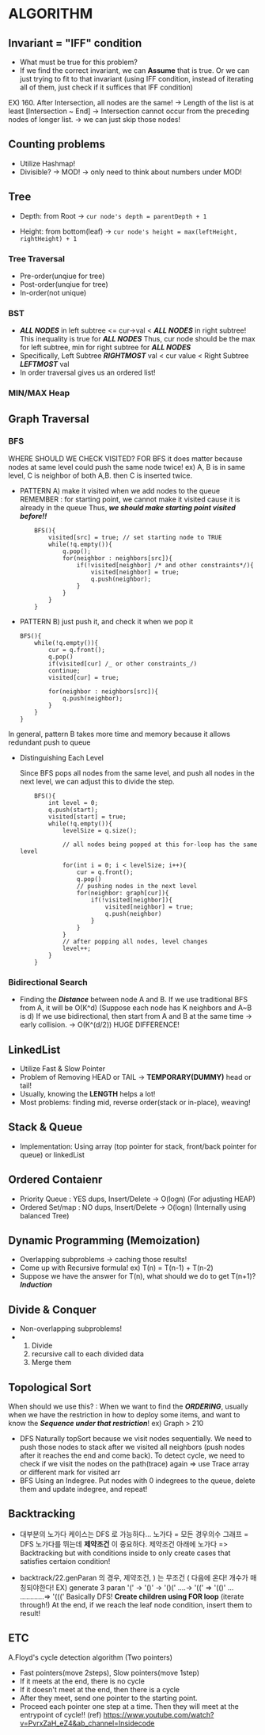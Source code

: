 # ALGORITHM

## Invariant = "IFF" condition

-   What must be true for this problem?
-   If we find the correct invariant, we can **Assume** that is true.
    Or we can just trying to fit to that invariant (using IFF condition, instead of iterating all of them, just check if it suffices that IFF condition)

EX) 160.
After Intersection, all nodes are the same! -> Length of the list is at least [Intersection ~ End] -> Intersection cannot occur from the preceding nodes of longer list.
-> we can just skip those nodes!

## Counting problems

-   Utilize Hashmap!
-   Divisible? -> MOD! -> only need to think about numbers under MOD!

## Tree

-   Depth: from Root -> `cur node's depth = parentDepth + 1`

-   Height: from bottom(leaf) -> `cur node's height = max(leftHeight, rightHeight) + 1`

### Tree Traversal

-   Pre-order(unqiue for tree)
-   Post-order(unqiue for tree)
-   In-order(not unique)

### BST

-   **_ALL NODES_** in left subtree <= cur->val < **_ALL NODES_** in right subtree!
    This inequality is true for **_ALL NODES_**
    Thus, cur node should be the max for left subtree, min for right subtree for **_ALL NODES_**
-   Specifically, Left Subtree **_RIGHTMOST_** val < cur value < Right Subtree **_LEFTMOST_** val
-   In order traversal gives us an ordered list!

### MIN/MAX Heap

## Graph Traversal

### BFS

WHERE SHOULD WE CHECK VISITED?
FOR BFS it does matter because nodes at same level could push the same node twice!
ex) A, B is in same level, C is neighbor of both A,B. then C is inserted twice.

-   PATTERN A) make it visited when we add nodes to the queue
    REMEMBER : for starting point, we cannot make it visited cause it is already in the queue
    Thus, **_we should make starting point visited before!!_**

    ```
        BFS(){
            visited[src] = true; // set starting node to TRUE
            while(!q.empty()){
                q.pop();
                for(neighbor : neighbors[src]){
                    if(!visited[neighbor] /* and other constraints*/){
                        visited[neighbor] = true;
                        q.push(neighbor);
                    }
                }
            }
        }
    ```

-   PATTERN B) just push it, and check it when we pop it

    ```
    BFS(){
        while(!q.empty()){
            cur = q.front();
            q.pop()
            if(visited[cur] /_ or other constraints_/)
            continue;
            visited[cur] = true;

            for(neighbor : neighbors[src]){
                q.push(neighbor);
            }
        }
    }
    ```

In general, pattern B takes more time and memory because it allows redundant push to queue

-   Distinguishing Each Level

    Since BFS pops all nodes from the same level, and push all nodes in the next level,
    we can adjust this to divide the step.

    ```
        BFS(){
            int level = 0;
            q.push(start);
            visited[start] = true;
            while(!q.empty()){
                levelSize = q.size();

                // all nodes being popped at this for-loop has the same level

                for(int i = 0; i < levelSize; i++){
                    cur = q.front();
                    q.pop()
                    // pushing nodes in the next level
                    for(neighbor: graph[cur]){
                        if(!visited[neighbor]){
                            visited[neighbor] = true;
                            q.push(neighbor)
                        }
                    }
                }
                // after popping all nodes, level changes
                level++;
            }
        }
    ```

### Bidirectional Search

-   Finding the **_Distance_** between node A and B.
    If we use traditional BFS from A, it will be O(K^d) (Suppose each node has K neighbors and A~B is d)
    If we use bidirectional, then start from A and B at the same time -> early collision. -> O(K^(d/2))
    HUGE DIFFERENCE!

## LinkedList

-   Utilize Fast & Slow Pointer
-   Problem of Removing HEAD or TAIL -> **TEMPORARY(DUMMY)** head or tail!
-   Usually, knowing the **LENGTH** helps a lot!
-   Most problems: finding mid, reverse order(stack or in-place), weaving!

## Stack & Queue

-   Implementation: Using array (top pointer for stack, front/back pointer for queue) or linkedList

## Ordered Contaienr

-   Priority Queue : YES dups, Insert/Delete -> O(logn) (For adjusting HEAP)
-   Ordered Set/map : NO dups, Insert/Delete -> O(logn) (Internally using balanced Tree)

## Dynamic Programming (Memoization)

-   Overlapping subproblems -> caching those results!
-   Come up with Recursive formula! ex) T(n) = T(n-1) + T(n-2)
-   Suppose we have the answer for T(n), what should we do to get T(n+1)? **_Induction_**

## Divide & Conquer

-   Non-overlapping subproblems!
-   1. Divide
    2. recursive call to each divided data
    3. Merge them

## Topological Sort

When should we use this? : When we want to find the **_ORDERING_**, usually when we have the restriction in how to deploy some items, and want to know the **_Sequence under that restriction_**!
ex) Graph > 210

-   DFS
    Naturally topSort because we visit nodes sequentially. We need to push those nodes to stack after we visited all neighbors (push nodes after it reaches the end and come back). To detect cycle, we need to check if we visit the nodes on the path(trace) again => use Trace array or different mark for visited arr
-   BFS
    Using an Indegree. Put nodes with 0 indegrees to the queue, delete them and update indegree, and repeat!

## Backtracking

-   대부분의 노가다 케이스는 DFS 로 가능하다...
    노가다 = 모든 경우의수 그래프 = DFS
    노가다를 뛰는데 **제약조건** 이 중요하다.
    제약조건 아래에 노가다 => Backtracking but with conditions inside to only create cases
    that satisfies certaion condition!

-   backtrack/22.genParan 의 경우, 제약조건, ) 는 무조건 ( 다음에 온다! 개수가 매칭되야한다!
    EX) generate 3 paran
    '(' -> '()' -> '()('
    ....-> '((' => '(()' ...
    ............=> '((('
    Basically DFS!
    **Create children using FOR loop** (iterate through!)
    At the end, if we reach the leaf node condition, insert them to result!

## ETC

A.Floyd's cycle detection algorithm (Two pointers)

-   Fast pointers(move 2steps), Slow pointers(move 1step)
-   If it meets at the end, there is no cycle
-   If it doesn't meet at the end, then there is a cycle
-   After they meet, send one pointer to the starting point.
-   Proceed each pointer one step at a time. Then they will meet at the entrypoint of cycle!!
    (ref) https://www.youtube.com/watch?v=PvrxZaH_eZ4&ab_channel=Insidecode
